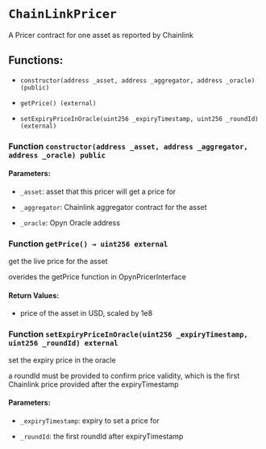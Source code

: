 # `ChainLinkPricer`

A Pricer contract for one asset as reported by Chainlink

## Functions:

- `constructor(address _asset, address _aggregator, address _oracle) (public)`

- `getPrice() (external)`

- `setExpiryPriceInOracle(uint256 _expiryTimestamp, uint256 _roundId) (external)`

### Function `constructor(address _asset, address _aggregator, address _oracle) public`

#### Parameters:

- `_asset`: asset that this pricer will get a price for

- `_aggregator`: Chainlink aggregator contract for the asset

- `_oracle`: Opyn Oracle address

### Function `getPrice() → uint256 external`

get the live price for the asset

overides the getPrice function in OpynPricerInterface

#### Return Values:

- price of the asset in USD, scaled by 1e8

### Function `setExpiryPriceInOracle(uint256 _expiryTimestamp, uint256 _roundId) external`

set the expiry price in the oracle

a roundId must be provided to confirm price validity, which is the first Chainlink price provided after the expiryTimestamp

#### Parameters:

- `_expiryTimestamp`: expiry to set a price for

- `_roundId`: the first roundId after expiryTimestamp
